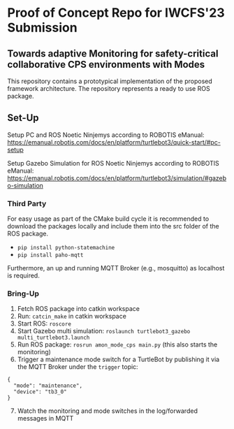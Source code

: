 # Proof of Concept Repo for IWCFS'23 Submission

## Towards adaptive Monitoring for safety-critical collaborative CPS environments with Modes

This repository contains a prototypical implementation of the proposed framework architecture.
The repository represents a ready to use ROS package.

## Set-Up

Setup PC and ROS Noetic Ninjemys according to ROBOTIS
eManual: https://emanual.robotis.com/docs/en/platform/turtlebot3/quick-start/#pc-setup

Setup Gazebo Simulation for ROS Noetic Ninjemys according to ROBOTIS
eManual: https://emanual.robotis.com/docs/en/platform/turtlebot3/simulation/#gazebo-simulation

### Third Party

For easy usage as part of the CMake build cycle it is recommended to download the packages locally and include them into
the src folder of the ROS package.

- ```pip install python-statemachine```
- ```pip install paho-mqtt```

Furthermore, an up and running MQTT Broker (e.g., mosquitto) as localhost is required.

### Bring-Up

1. Fetch ROS package into catkin workspace
2. Run: ```catcin_make``` in catkin workspace
3. Start ROS: ```roscore```
4. Start Gazebo multi simulation: ```roslaunch turtlebot3_gazebo multi_turtlebot3.launch```
5. Run ROS package: ```rosrun amon_mode_cps main.py``` (this also starts the monitoring)
6. Trigger a maintenance mode switch for a TurtleBot by publishing it via the MQTT Broker under the `trigger` topic:

```
{
  "mode": "maintenance",
  "device": "tb3_0"
}
```

7. Watch the monitoring and mode switches in the log/forwarded messages in MQTT
